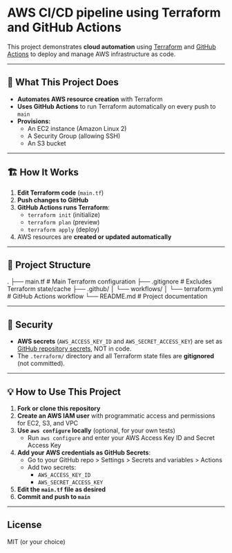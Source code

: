# AWS CI/CD pipeline using Terraform and GitHub Actions

This project demonstrates **cloud automation** using [Terraform](https://www.terraform.io/) and [GitHub Actions](https://docs.github.com/en/actions) to deploy and manage AWS infrastructure as code.

---

## 🚀 What This Project Does

- **Automates AWS resource creation** with Terraform
- **Uses GitHub Actions** to run Terraform automatically on every push to `main`
- **Provisions:**
  - An EC2 instance (Amazon Linux 2)
  - A Security Group (allowing SSH)
  - An S3 bucket

---

## 🏗️ How It Works

1. **Edit Terraform code** (`main.tf`)
2. **Push changes to GitHub**
3. **GitHub Actions runs Terraform**:
    - `terraform init` (initialize)
    - `terraform plan` (preview)
    - `terraform apply` (deploy)
4. AWS resources are **created or updated automatically**

---

## 🧩 Project Structure
.
├── main.tf                   # Main Terraform configuration
├── .gitignore                # Excludes Terraform state/cache
├── .github/
│   └── workflows/
│       └── terraform.yml     # GitHub Actions workflow
└── README.md                 # Project documentation

---

## 🔐 Security

- **AWS secrets** (`AWS_ACCESS_KEY_ID` and `AWS_SECRET_ACCESS_KEY`) are set as [GitHub repository secrets](https://docs.github.com/en/actions/security-guides/encrypted-secrets), NOT in code.
- The `.terraform/` directory and all Terraform state files are **gitignored** (not committed).

---

## 💡 How to Use This Project
1. **Fork or clone this repository**
2. **Create an AWS IAM user** with programmatic access and permissions for EC2, S3, and VPC
3. **Use `aws configure` locally** (optional, for your own tests)  
   - Run `aws configure` and enter your AWS Access Key ID and Secret Access Key
4. **Add your AWS credentials as GitHub Secrets**:  
   - Go to your GitHub repo > Settings > Secrets and variables > Actions
   - Add two secrets:  
     - `AWS_ACCESS_KEY_ID`
     - `AWS_SECRET_ACCESS_KEY`
5. **Edit the `main.tf` file as desired**
6. **Commit and push to `main`**

---


## License

MIT (or your choice)
